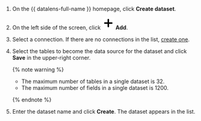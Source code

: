 1. On the {{ datalens-full-name }} homepage, click **Create dataset**.


1. On the left side of the screen, click **![image](../../../_assets/plus-sign.svg) Add**.
1. Select a connection. If there are no connections in the list, [create one](../../../datalens/concepts/connection.md).
1. Select the tables to become the data source for the dataset and click **Save** in the upper-right corner.

   {% note warning %}

   * The maximum number of tables in a single dataset is 32.
   * The maximum number of fields in a single dataset is 1200.

   {% endnote %}

1. Enter the dataset  name and click **Create**. The dataset appears in the list.